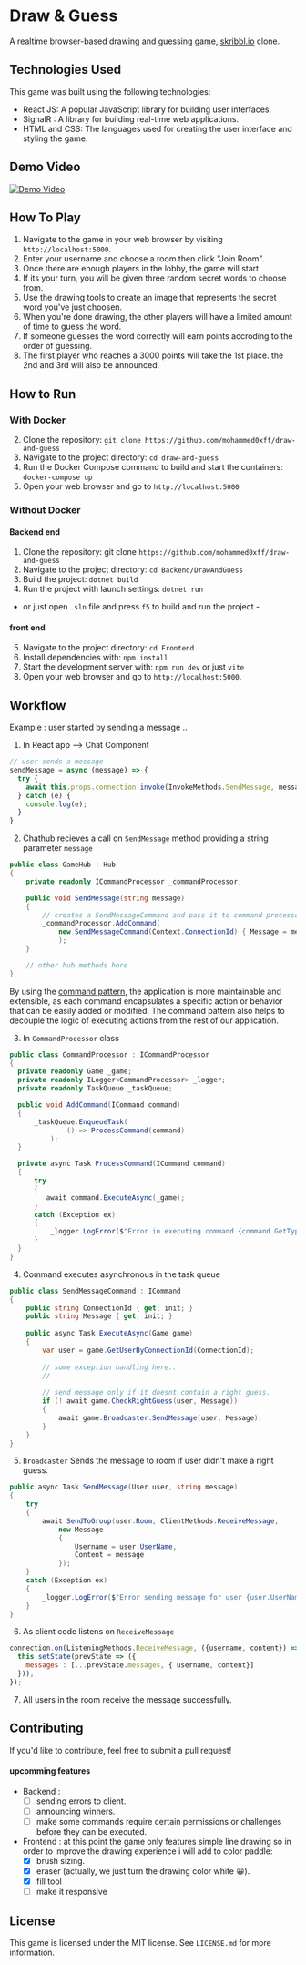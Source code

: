 # Draw & Guess

A realtime browser-based drawing and guessing game, [skribbl.io](https://skribbl.io) clone.

## Technologies Used

This game was built using the following technologies:
- React JS: A popular JavaScript library for building user interfaces.
- SignalR : A library for building real-time web applications.
- HTML and CSS: The languages used for creating the user interface and styling the game.

## Demo Video
[![Demo Video](https://i.vimeocdn.com/video/1666954036-73f51a3b4260462290d3b61a9ceb33118ad3c7de5157e889859f0fdf87b206bb-d?mw=1200&mh=645&q=70)](https://vimeo.com/manage/videos/824841261)

## How To Play
1. Navigate to the game in your web browser by visiting `http://localhost:5000`.
2. Enter your username and choose a room then click "Join Room".
3. Once there are enough players in the lobby, the game will start.
4. If its your turn, you will be given three random secret words to choose from.
5. Use the drawing tools to create an image that represents the secret word you've just choosen.
6. When you're done drawing, the other players will have a limited amount of time to guess the word.
7. If someone guesses the word correctly will earn points accroding to the order of guessing.
8. The first player who reaches a 3000 points will take the 1st place. the 2nd and 3rd will also be announced.

## How to Run

### With Docker

2. Clone the repository: `git clone https://github.com/mohammed0xff/draw-and-guess`
3. Navigate to the project directory: `cd draw-and-guess`
4. Run the Docker Compose command to build and start the containers: `docker-compose up`
5. Open your web browser and go to `http://localhost:5000`

### Without Docker

#### Backend end 
1. Clone the repository: git clone `https://github.com/mohammed0xff/draw-and-guess`
2. Navigate to the project directory: `cd Backend/DrawAndGuess`
3. Build the project: `dotnet build`
4. Run the project with launch settings: `dotnet run`
- or just open `.sln` file and press `f5` to build and run the project -

#### front end 

5. Navigate to the project directory: `cd Frontend`
6. Install dependencies with: `npm install`
7. Start the development server with: `npm run dev` or just `vite`
8. Open your web browser and go to `http://localhost:5000`.

## Workflow

Example : user started by sending a message ..

1. In React app --> Chat Component  
```js
// user sends a message
sendMessage = async (message) => {
  try {
    await this.props.connection.invoke(InvokeMethods.SendMessage, message);
  } catch (e) {
    console.log(e);
  }
}

```

2. Chathub recieves a call on  `SendMessage` method providing a string parameter `message` 
```csharp
public class GameHub : Hub
{
    private readonly ICommandProcessor _commandProcessor;

    public void SendMessage(string message)
    {
        // creates a SendMessageCommand and pass it to command processor.
        _commandProcessor.AddCommand(
            new SendMessageCommand(Context.ConnectionId) { Message = message }
            );
    }

    // other hub methods here ..
}
```
By using the [command pattern](https://refactoring.guru/design-patterns/command), the application is more maintainable and extensible, as each command encapsulates a specific action or behavior that can be easily added or modified. The command pattern also helps to decouple the logic of executing actions from the rest of our application.

3. In `CommandProcessor` class
```csharp
public class CommandProcessor : ICommandProcessor
{
  private readonly Game _game;
  private readonly ILogger<CommandProcessor> _logger;
  private readonly TaskQueue _taskQueue;

  public void AddCommand(ICommand command)
  {
      _taskQueue.EnqueueTask(
              () => ProcessCommand(command)
          );
  }

  private async Task ProcessCommand(ICommand command)
  {
      try
      {
         await command.ExecuteAsync(_game);
      }
      catch (Exception ex)
      {
          _logger.LogError($"Error in executing command {command.GetType().Name} : {ex.Message}");
      }
  }
}
```

4. Command executes asynchronous in the task queue
```csharp
public class SendMessageCommand : ICommand
{
    public string ConnectionId { get; init; }
    public string Message { get; init; }
    
    public async Task ExecuteAsync(Game game)
    {
        var user = game.GetUserByConnectionId(ConnectionId);
        
        // some exception handling here..
        //
        
        // send message only if it doesnt contain a right guess.
        if (! await game.CheckRightGuess(user, Message))
        {
            await game.Broadcaster.SendMessage(user, Message);
        }
    }
}
```

5. `Broadcaster` Sends the message to room if user didn't make a right guess.
```csharp
public async Task SendMessage(User user, string message)
{
    try
    {
        await SendToGroup(user.Room, ClientMethods.ReceiveMessage,
            new Message
            {
                Username = user.UserName,
                Content = message
            });
    }
    catch (Exception ex)
    {
        _logger.LogError($"Error sending message for user {user.UserName} in room {user.Room}: {ex.Message}");
    }
}
```

6. As client code listens on `ReceiveMessage`
```js
connection.on(ListeningMethods.ReceiveMessage, ({username, content}) => {
  this.setState(prevState => ({
    messages : [...prevState.messages, { username, content}] 
  }));
});
```

7. All users in the room receive the message successfully.

## Contributing
If you'd like to contribute, feel free to submit a pull request!

#### upcomming features
* Backend : 
  - [ ] sending errors to client.
  - [ ] announcing winners.
  - [ ] make some commands require certain permissions or challenges before they can be executed. 
  
* Frontend : at this point the game only features simple line drawing so in order to improve the drawing experience i will add to color paddle: 
  - [x] brush sizing.
  - [x] eraser (actually, we just turn the drawing color white 😀).
  - [x] fill tool
  - [ ] make it responsive 

## License
This game is licensed under the MIT license. See `LICENSE.md` for more information.
